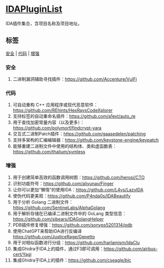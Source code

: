 # **[IDAPluginList](https://github.com/HACK-THE-WORLD/IDAPluginList)**

IDA插件集合，含项目名称及项目地址。

## 标签

[安全](#安全) \| [代码](#代码) \| [增强](#增强)

### 安全

1. 二进制漏洞辅助寻找插件：https://github.com/Accenture/VulFi

### 代码

1. 可自动重构 C++ 应用程序或现代恶意软件：https://github.com/REhints/HexRaysCodeXplorer
2. 支持标签的自动重命名插件：https://github.com/a1ext/auto_re
3. 用于查找加密常量内容（以及更多）：https://github.com/polymorf/findcrypt-yara
4. 交互式二进制Patch插件：https://github.com/gaasedelen/patching
5. 支持多架构的汇编编辑器：https://github.com/keystone-engine/keypatch
6. 能够重建二进制文件中使用的结构体、类和虚函数表：https://github.com/thalium/symless

### 增强

1. 用于创建简单高效的函数调用树图：https://github.com/herosi/CTO
2. 识别功能符号：https://github.com/aliyunav/Finger
3. 让你可以更加“懒惰”的使用IDA：https://github.com/L4ys/LazyIDA
4. 使伪代码更美观：https://github.com/P4nda0s/IDABeautify
5. 用于分析 Golang 二进制文件：https://github.com/SentineLabs/AlphaGolang
6. 用于解析存储在已编译二进制文件中的 GoLang 类型信息：https://github.com/sibears/IDAGolangHelper
7. PDB插件修复增强：https://github.com/sonyps5201314/pdb
8. 使用ChatGPT来帮助IDA进行反编译 https://github.com/JusticeRage/Gepetto
9. 用于对相似函数进行分组：https://github.com/harlamism/IdaClu
10. 集成Ghidra于IDA上的插件，通过F3即可调用：https://github.com/airbus-cert/Yagi
11. 集成Ghidra于IDA上的插件：https://github.com/cseagle/blc

